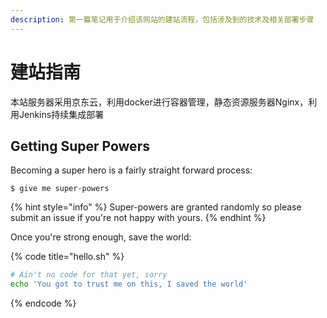 ```yaml
---
description: 第一篇笔记用于介绍该网站的建站流程，包括涉及到的技术及相关部署步骤
---
```


# 建站指南

本站服务器采用京东云，利用docker进行容器管理，静态资源服务器Nginx，利用Jenkins持续集成部署

## Getting Super Powers

Becoming a super hero is a fairly straight forward process:

```
$ give me super-powers
```

{% hint style="info" %}
 Super-powers are granted randomly so please submit an issue if you're not happy with yours.
{% endhint %}

Once you're strong enough, save the world:

{% code title="hello.sh" %}
```bash
# Ain't no code for that yet, sorry
echo 'You got to trust me on this, I saved the world'
```
{% endcode %}



